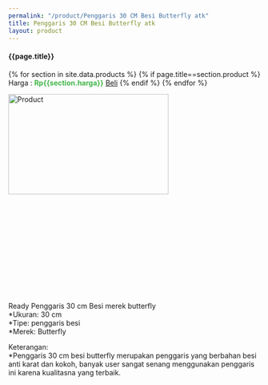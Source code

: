 ```yaml
---
permalink: "/product/Penggaris 30 CM Besi Butterfly atk"
title: Penggaris 30 CM Besi Butterfly atk
layout: product
---
```


#### {{page.title}}

{% for section in site.data.products %}
	{% if page.title==section.product %}
Harga : <span style="color:#42b549">**Rp{{section.harga}}**</span>  <a class="btn btn-success" href="http://api.whatsapp.com/send?phone={{site.whatsapp}}&text=kak saya mau beli {{page.title}} () 1 buah bayarnya di kampus ia kak %3A)" style="width:100px;">Beli</a>
	{% endif %}
{% endfor %}

<image src="{{site.baseurl}}/img/Penggaris 30 CM Besi Butterfly atk.jpg" alt="Product" width="80%" height="50%" style="max-width:400px;max-height:400px"/>

Ready Penggaris 30 cm Besi merek butterfly  
*Ukuran: 30 cm  
*Tipe: penggaris besi  
*Merek: Butterfly  
  
Keterangan:  
*Penggaris 30 cm besi butterfly merupakan penggaris yang berbahan besi anti karat dan kokoh, banyak user sangat senang menggunakan penggaris ini karena kualitasna yang terbaik.